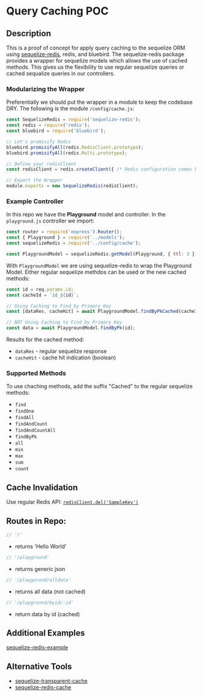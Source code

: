 # Query Caching POC

## Description
This is a proof of concept for apply query caching to the sequelize ORM using
[sequelize-redis](https://www.npmjs.com/package/sequelize-redis), redis, and bluebird.
The sequelize-redis package provides a wrapper for sequelize models which allows the
use of cached methods. This gives us the flexibility to use regular sequelize queries
or cached sequalize queries in our controllers.

### Modularizing the Wrapper
Preferentially we should put the wrapper in a module to keep the codebase DRY.
The following is the module `/config/cache.js`:
```js
const SequelizeRedis = require('sequelize-redis');
const redis = require('redis');
const bluebird = require('bluebird');

// Let's promisify Redis
bluebird.promisifyAll(redis.RedisClient.prototype);
bluebird.promisifyAll(redis.Multi.prototype);

// Define your redisClient
const redisClient = redis.createClient({ /* Redis configuration comes here */ });

// Export the Wrapper
module.exports = new SequelizeRedis(redisClient);
```

### Example Controller
In this repo we have the **Playground** model and controller. In the `playground.js`
controller we import:
```js
const router = require('express').Router();
const { Playground } = require('../models');
const sequelizeRedis = require('../config/cache');

const PlaygroundModel = sequelizeRedis.getModel(Playground, { ttl: 3 });
```
With `PlaygroundModel` we are using sequelize-redis to wrap the Playground Model. Either 
regular sequelize methdos can be used or the new cached methods:
```js
const id = req.params.id;
const cacheId = `id_${id}`;

// Using Caching to Find by Primary Key
const [dataRes, cacheHit] = await PlaygroundModel.findByPkCached(cacheId, id);

// NOT Using Caching to Find by Primary Key
const data = await PlaygroundModel.findByPk(id);
```
Results for the cached method:
* `dataRes` - regular sequelize response
* `cacheHit` - cache hit indication (boolean)

### Supported Methods
To use chaching methods, add the suffix "Cached" to the regular sequelize methods:
* `find`
* `findOne`
* `findAll`
* `findAndCount`
* `findAndCountAll`
* `findByPk`
* `all`
* `min`
* `max`
* `sum`
* `count`

## Cache Invalidation
Use regular Redis API: 
[`redisClient.del('SampleKey')`](https://github.com/idangozlan/sequelize-redis#cache-invalidation)

## Routes in Repo:
```js
// '/'
```
* returns 'Hello World'

```js
// '/playground'
```
* returns generic json

```js
// '/playgorund/alldata'
```
* returns all data (not cached)

```js
// '/playground/byid/:id'
```
* return data by id (cached)

## Additional Examples
[sequelize-redis-example](https://github.com/idangozlan/sequelize-redis/blob/master/example/app.js)

## Alternative Tools
* [sequelize-transparent-cache](https://github.com/sequelize-transparent-cache/sequelize-transparent-cache)
* [sequelize-redis-cache](https://www.npmjs.com/package/sequelize-redis-cache)